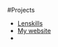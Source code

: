 #Projects

<ul>
  <li><a href="https://lenskills.netlify.com/">Lenskills</a></li>
  <li><a href="https://siddharth6.github.io/OURTutorials/">My website</a></li>
  <li></li>

</ul>
